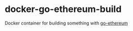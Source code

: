 # docker-go-ethereum-build
Docker container for building something with [go-ethereum](https://github.com/ethereum/go-ethereum)
